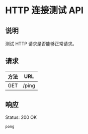 # HTTP 连接测试 API

## 说明

测试 HTTP 请求是否能够正常请求。

## 请求

|方法|URL|
|-|-|
|GET|/ping|

## 响应

Status: 200 OK

```shell
pong
```
